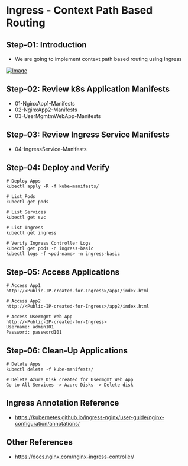 # Ingress - Context Path Based Routing

## Step-01: Introduction
- We are going to implement context path based routing using Ingress

[![Image](https://www.stacksimplify.com/course-images/azure-aks-ingress-path-based-routing.png "Azure AKS Kubernetes - Masterclass")](https://www.udemy.com/course/aws-eks-kubernetes-masterclass-devops-microservices/?referralCode=257C9AD5B5AF8D12D1E1)

## Step-02: Review k8s Application Manifests
- 01-NginxApp1-Manifests
- 02-NginxApp2-Manifests
- 03-UserMgmtmWebApp-Manifests

## Step-03: Review Ingress Service Manifests
- 04-IngressService-Manifests

## Step-04: Deploy and Verify
```
# Deploy Apps
kubectl apply -R -f kube-manifests/

# List Pods
kubectl get pods

# List Services
kubectl get svc

# List Ingress
kubectl get ingress

# Verify Ingress Controller Logs
kubectl get pods -n ingress-basic
kubectl logs -f <pod-name> -n ingress-basic
```

## Step-05: Access Applications
```
# Access App1
http://<Public-IP-created-for-Ingress>/app1/index.html

# Access App2
http://<Public-IP-created-for-Ingress>/app2/index.html

# Access Usermgmt Web App
http://<Public-IP-created-for-Ingress>
Username: admin101
Password: password101

```

## Step-06: Clean-Up Applications
```
# Delete Apps
kubectl delete -f kube-manifests/

# Delete Azure Disk created for Usermgmt Web App
Go to All Services -> Azure Disks -> Delete disk
```

## Ingress Annotation Reference
- https://kubernetes.github.io/ingress-nginx/user-guide/nginx-configuration/annotations/

## Other References
- https://docs.nginx.com/nginx-ingress-controller/

